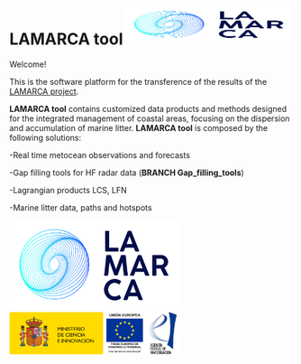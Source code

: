 <a href="[https://www.lamarca-project.eu/]">
    <img src="logoLAMARCA.png" alt="150" width="300" align="right" height="60"  >
</a>

# LAMARCA tool

Welcome!

This is the software platform for the transference of the results of the [LAMARCA project](https://www.lamarca-project.eu/).

**LAMARCA tool** contains customized data products and methods designed for the integrated management of coastal areas, focusing on the dispersion and accumulation of marine litter. **LAMARCA tool** is composed by the following solutions:


-Real time metocean observations and forecasts

-Gap filling tools for HF radar data (**BRANCH Gap_filling_tools**)

-Lagrangian products LCS, LFN

-Marine litter data, paths and hotspots


<img src="logoLAMARCA.png" alt="150" width="300"/>

<img src="logoAEI.png" alt="150" width="300"/>
